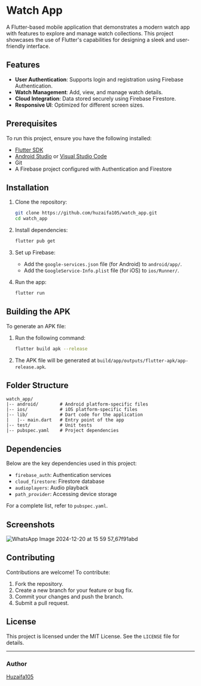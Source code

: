 # Watch App

A Flutter-based mobile application that demonstrates a modern watch app with features to explore and manage watch collections. This project showcases the use of Flutter's capabilities for designing a sleek and user-friendly interface.

## Features

- **User Authentication**: Supports login and registration using Firebase Authentication.
- **Watch Management**: Add, view, and manage watch details.
- **Cloud Integration**: Data stored securely using Firebase Firestore.
- **Responsive UI**: Optimized for different screen sizes.

## Prerequisites

To run this project, ensure you have the following installed:

- [Flutter SDK](https://docs.flutter.dev/get-started/install)
- [Android Studio](https://developer.android.com/studio) or [Visual Studio Code](https://code.visualstudio.com/)
- Git
- A Firebase project configured with Authentication and Firestore

## Installation

1. Clone the repository:
   ```bash
   git clone https://github.com/huzaifa105/watch_app.git
   cd watch_app
   ```

2. Install dependencies:
   ```bash
   flutter pub get
   ```

3. Set up Firebase:
   - Add the `google-services.json` file (for Android) to `android/app/`.
   - Add the `GoogleService-Info.plist` file (for iOS) to `ios/Runner/`.

4. Run the app:
   ```bash
   flutter run
   ```

## Building the APK

To generate an APK file:

1. Run the following command:
   ```bash
   flutter build apk --release
   ```

2. The APK file will be generated at `build/app/outputs/flutter-apk/app-release.apk`.

## Folder Structure

```
watch_app/
|-- android/        # Android platform-specific files
|-- ios/            # iOS platform-specific files
|-- lib/            # Dart code for the application
|   |-- main.dart   # Entry point of the app
|-- test/           # Unit tests
|-- pubspec.yaml    # Project dependencies
```

## Dependencies

Below are the key dependencies used in this project:

- `firebase_auth`: Authentication services
- `cloud_firestore`: Firestore database
- `audioplayers`: Audio playback
- `path_provider`: Accessing device storage

For a complete list, refer to `pubspec.yaml`.

## Screenshots

![WhatsApp Image 2024-12-20 at 15 59 57_67f91abd](https://github.com/user-attachments/assets/34192070-ed50-427b-8592-0e0ba5646ac1)


## Contributing

Contributions are welcome! To contribute:

1. Fork the repository.
2. Create a new branch for your feature or bug fix.
3. Commit your changes and push the branch.
4. Submit a pull request.

## License

This project is licensed under the MIT License. See the `LICENSE` file for details.

---

### Author

[Huzaifa105](https://github.com/huzaifa105)
